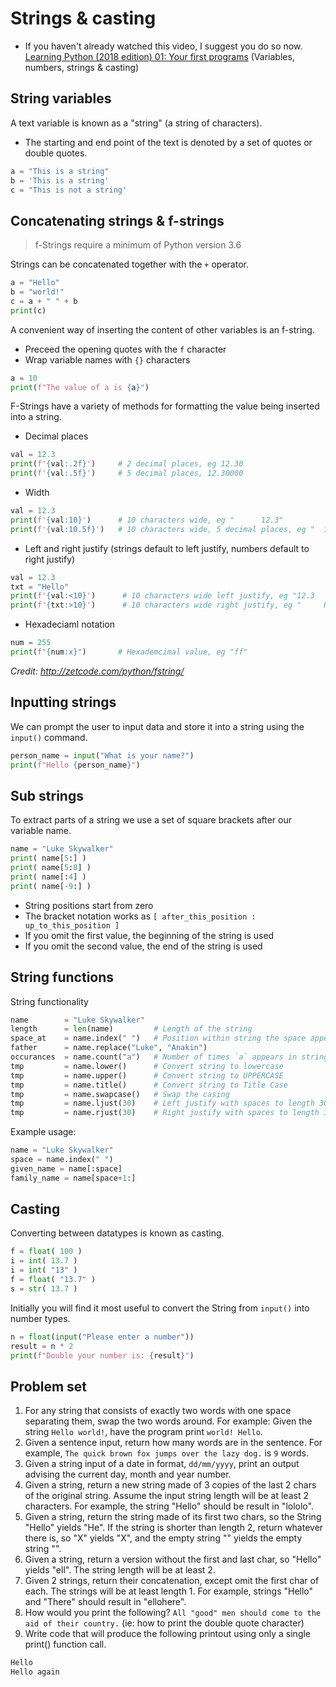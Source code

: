 # Strings & casting

* If you haven't already watched this video, I suggest you do so now. [Learning Python (2018 edition) 01: Your first programs](https://www.youtube.com/watch?v=dOCTDDxtv7s) (Variables, numbers, strings & casting)

## String variables

A text variable is known as a "string" (a string of characters).

* The starting and end point of the text is denoted by a set of quotes or double quotes.

```python
a = "This is a string"
b = 'This is a string'
c = "This is not a string'
```

## Concatenating strings & f-strings

> f-Strings require a minimum of Python version 3.6

Strings can be concatenated together with the `+` operator.

```python
a = "Hello"
b = "world!"
c = a + " " + b
print(c)
```

A convenient way of inserting the content of other variables is an f-string.

* Preceed the opening quotes with the `f` character
* Wrap variable names with `{}` characters

```python
a = 10
print(f"The value of a is {a}")
```

F-Strings have a variety of methods for formatting the value being inserted into a string.

* Decimal places

```python
val = 12.3
print(f'{val:.2f}')     # 2 decimal places, eg 12.30
print(f'{val:.5f}')     # 5 decimal places, 12.30000
```

* Width

```python
val = 12.3
print(f'{val:10}')      # 10 characters wide, eg "      12.3"
print(f'{val:10.5f}')   # 10 characters wide, 5 decimal places, eg "  12.30000"
```

* Left and right justify (strings default to left justify, numbers default to right justify)

```python
val = 12.3
txt = "Hello"
print(f'{val:<10}')      # 10 characters wide left justify, eg "12.3      "
print(f'{txt:>10}')      # 10 characters wide right justify, eg "     Hello"
```

* Hexadeciaml notation

```python
num = 255
print(f"{num:x}")       # Hexademcimal value, eg "ff"
```

*Credit: http://zetcode.com/python/fstring/*

## Inputting strings

We can prompt the user to input data and store it into a string using the `input()` command.

```python
person_name = input("What is your name?")
print(f"Hello {person_name}")
```

## Sub strings

To extract parts of a string we use a set of square brackets after our variable name. 

```python
name = "Luke Skywalker"
print( name[5:] )
print( name[5:8] )
print( name[:4] )
print( name[-9:] )
```

* String positions start from zero
* The bracket notation works as `[ after_this_position : up_to_this_position ]`
* If you omit the first value, the beginning of the string is used
* If you omit the second value, the end of the string is used

## String functions

String functionality

```python
name        = "Luke Skywalker"
length      = len(name)         # Length of the string
space_at    = name.index(" ")   # Position within string the space appears
father      = name.replace("Luke", "Anakin")
occurances  = name.count("a")   # Number of times `a` appears in string
tmp         = name.lower()      # Convert string to lowercase
tmp         = name.upper()      # Convert string to UPPERCASE
tmp         = name.title()      # Convert string to Title Case
tmp         = name.swapcase()   # Swap the casing
tmp         = name.ljust(30)    # Left justify with spaces to length 30
tmp         = name.rjust(30)    # Right justify with spaces to length 30
```

Example usage:

```python
name = "Luke Skywalker"
space = name.index(" ")
given_name = name[:space]
family_name = name[space+1:]
```

## Casting

Converting between datatypes is known as casting. 

```python
f = float( 100 )
i = int( 13.7 )
i = int( "13" )
f = float( "13.7" )
s = str( 13.7 )
```

Initially you will find it most useful to convert the String from `input()` into number types.

```python
n = float(input("Please enter a number"))
result = n * 2
print(f"Double your number is: {result}")
```

## Problem set

1. For any string that consists of exactly two words with one space separating them, swap the two words around. For example: Given the string `Hello world!`, have the program print `world! Hello`.
2. Given a sentence input, return how many words are in the sentence. For example, `The quick brown fox jumps over the lazy dog.` is `9` words.
3. Given a string input of a date in format, `dd/mm/yyyy`, print an output advising the current day, month and year number.
4. Given a string, return a new string made of 3 copies of the last 2 chars of the original string. Assume the input string length will be at least 2 characters. For example, the string "Hello" should be result in "lololo".
5. Given a string, return the string made of its first two chars, so the String "Hello" yields "He". If the string is shorter than length 2, return whatever there is, so "X" yields "X", and the empty string "" yields the empty string "".
6. Given a string, return a version without the first and last char, so "Hello" yields "ell". The string length will be at least 2.
7. Given 2 strings, return their concatenation, except omit the first char of each. The strings will be at least length 1. For example, strings "Hello" and "There" should result in "ellohere".
8. How would you print the following? `All "good" men should come to the aid of their country.` (ie: how to print the double quote character)
9. Write code that will produce the following printout using only a single print() function call. 

```txt
Hello
Hello again
```
